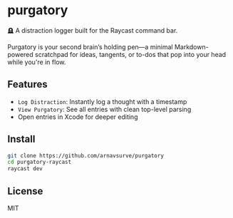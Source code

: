 # purgatory

🪦 A distraction logger built for the Raycast command bar.

Purgatory is your second brain’s holding pen—a minimal Markdown-powered scratchpad for ideas, tangents, or to-dos that pop into your head while you're in flow.

## Features

- `Log Distraction`: Instantly log a thought with a timestamp
- `View Purgatory`: See all entries with clean top-level parsing
- Open entries in Xcode for deeper editing

## Install

```bash
git clone https://github.com/arnavsurve/purgatory
cd purgatory-raycast
raycast dev
```

## License

MIT
